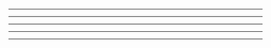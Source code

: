 **    **  ******  **       **       *******        **       **    *******      *******    **        ********    **
**    **  **      **       **       **   **        **       **    **   **      **   **    **        **    **    **
********  ******  **       **       **   **        **       **    **   **      *******    **        **     *    **
**    **  **      **       **       **   **        **  ***  **    **   **      **  *      **        **    **    
**    **  ******  ******   ******   *******        ****  *****    *******      **  ****   ******    *******     **



